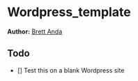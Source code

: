 # Wordpress_template
**Author:** [Brett Anda](https://brettanda.ca/about-me/)
## Todo
- [] Test this on a blank Wordpress site